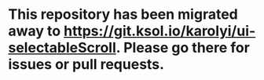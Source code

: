 # This repository has been migrated away to <https://git.ksol.io/karolyi/ui-selectableScroll>. Please go there for issues or pull requests.
